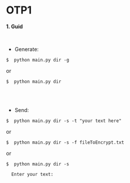 # OTP1




 **1. Guid**

 
<br/>

 - Generate:
 
```console
$  python main.py dir -g                              
``` 
or

```console
$  python main.py dir                             
``` 



<br/><br />

- Send:

```console 
$  python main.py dir -s -t "your text here"                                       
```
or

```console 
$  python main.py dir -s -f fileToEncrypt.txt                                       
```
or

```console
$  python main.py dir -s                             
```  
      Enter your text:

 
